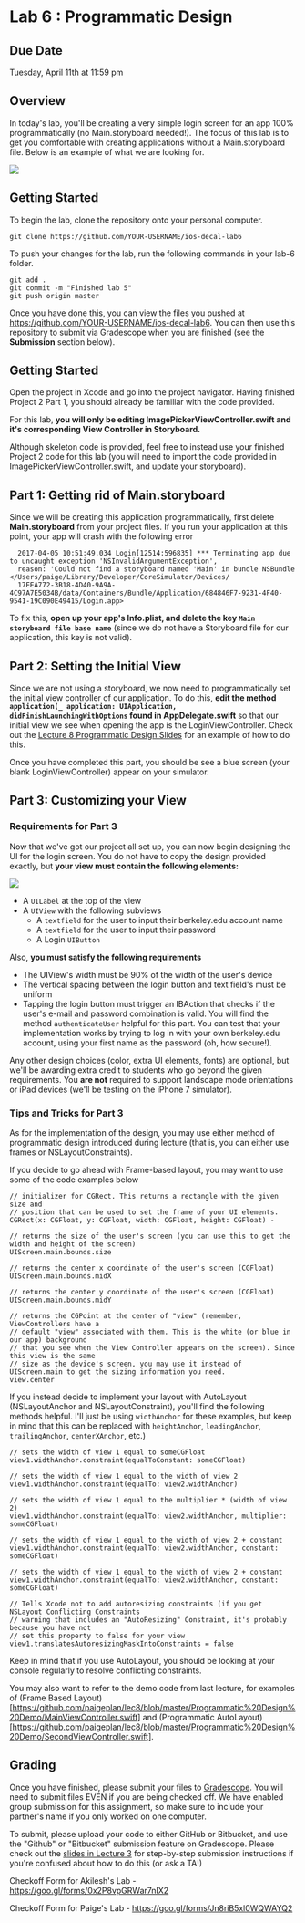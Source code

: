 # Lab 6 : Programmatic Design #

## Due Date ##
Tuesday, April 11th at 11:59 pm

## Overview ##

In today's lab, you'll be creating a very simple login screen for an app 100% programmatically (no Main.storyboard needed!). The focus of this lab is to get you comfortable with creating applications without a Main.storyboard file. Below is an example of what we are looking for.

![](/README-images/README-1.png)

## Getting Started ##

To begin the lab, clone the repository onto your personal computer.
	
	git clone https://github.com/YOUR-USERNAME/ios-decal-lab6

To push your changes for the lab, run the following commands in your lab-6 folder.

	git add .
	git commit -m "Finished lab 5"
	git push origin master
	
Once you have done this, you can view the files you pushed at https://github.com/YOUR-USERNAME/ios-decal-lab6. You can then use this repository to submit via Gradescope when you are finished (see the **Submission** section below).

## Getting Started ##

Open the project in Xcode and go into the project navigator. Having finished Project 2 Part 1, you should already be familiar with the code provided. 

For this lab, **you will only be editing ImagePickerViewController.swift and it's corresponding View Controller in Storyboard.**

Although skeleton code is provided, feel free to instead use your finished Project 2 code for this lab (you will need to import the code provided in ImagePickerViewController.swift, and update your storyboard).

## Part 1: Getting rid of Main.storyboard ##

Since we will be creating this application programmatically, first delete **Main.storyboard** from your project files. If you run your application at this point, your app will crash with the following error

      2017-04-05 10:51:49.034 Login[12514:596835] *** Terminating app due to uncaught exception 'NSInvalidArgumentException', 
      reason: 'Could not find a storyboard named 'Main' in bundle NSBundle </Users/paige/Library/Developer/CoreSimulator/Devices/
      17EEA772-3B18-4D40-9A9A-4C97A7E5034B/data/Containers/Bundle/Application/684846F7-9231-4F40-9541-19C090E49415/Login.app>

To fix this, **open up your app's Info.plist, and delete the key `Main storyboard file base name`** (since we do not have a Storyboard file for our application, this key is not valid).

## Part 2: Setting the Initial View ##
Since we are not using a storyboard, we now need to programmatically set the initial view controller of our application. To do this, **edit the method `application(_ application: UIApplication, didFinishLaunchingWithOptions` found in AppDelegate.swift** so that our initial view we see when opening the app is the LoginViewController. Check out the [Lecture 8 Programmatic Design Slides](http://iosdecal.com/Lectures/Lecture8.pdf#page=50) for an example of how to do this.

Once you have completed this part, you should be see a blue screen (your blank LoginViewController) appear on your simulator.

## Part 3: Customizing your View ##

### Requirements for Part 3 ###
Now that we've got our project all set up, you can now begin designing the UI for the login screen. You do not have to copy the design provided exactly, but **your view must contain the following elements:**

![](/README-images/README-2.png)

- A `UILabel` at the top of the view
- A `UIView` with the following subviews
    - A `textfield` for the user to input their berkeley.edu account name
    - A `textfield` for the user to input their password
    - A Login `UIButton`
  
Also, **you must satisfy the following requirements**

- The UIView's width must be 90% of the width of the user's device
- The vertical spacing between the login button and text field's must be uniform
- Tapping the login button must trigger an IBAction that checks if the user's e-mail and password combination is valid. You will find the method `authenticateUser` helpful for this part. You can test that your implementation works by trying to log in with your own berkeley.edu account, using your first name as the password (oh, how secure!).

Any other design choices (color, extra UI elements, fonts) are optional, but we'll be awarding extra credit to students who go beyond the given requirements. You **are not** required to support landscape mode orientations or iPad devices (we'll be testing on the iPhone 7 simulator).

### Tips and Tricks for Part 3 ###

As for the implementation of the design, you may use either method of programmatic design introduced during lecture (that is, you can either use frames or NSLayoutConstraints).

If you decide to go ahead with Frame-based layout, you may want to use some of the code examples below
	
	// initializer for CGRect. This returns a rectangle with the given size and 
	// position that can be used to set the frame of your UI elements.
	CGRect(x: CGFloat, y: CGFloat, width: CGFloat, height: CGFloat) - 
	
	// returns the size of the user's screen (you can use this to get the width and height of the screen)
	UIScreen.main.bounds.size
	
	// returns the center x coordinate of the user's screen (CGFloat)
	UIScreen.main.bounds.midX
	
	// returns the center y coordinate of the user's screen (CGFloat)
	UIScreen.main.bounds.midY
	
	// returns the CGPoint at the center of "view" (remember, ViewControllers have a 
	// default "view" associated with them. This is the white (or blue in our app) background 
	// that you see when the View Controller appears on the screen). Since this view is the same
	// size as the device's screen, you may use it instead of UIScreen.main to get the sizing information you need.
	view.center
	
If you instead decide to implement your layout with AutoLayout (NSLayoutAnchor and NSLayoutConstraint), you'll find the following methods helpful. I'll just be using `widthAnchor` for these examples, but keep in mind that this can be replaced with `heightAnchor`, `leadingAnchor`, `trailingAnchor`, `centerXAnchor`, etc.)
	
	// sets the width of view 1 equal to someCGFloat
	view1.widthAnchor.constraint(equalToConstant: someCGFloat)
	
	// sets the width of view 1 equal to the width of view 2
	view1.widthAnchor.constraint(equalTo: view2.widthAnchor)
	
	// sets the width of view 1 equal to the multiplier * (width of view 2)
	view1.widthAnchor.constraint(equalTo: view2.widthAnchor, multiplier: someCGFloat) 
	
	// sets the width of view 1 equal to the width of view 2 + constant
	view1.widthAnchor.constraint(equalTo: view2.widthAnchor, constant: someCGFloat) 
	
	// sets the width of view 1 equal to the width of view 2 + constant
	view1.widthAnchor.constraint(equalTo: view2.widthAnchor, constant: someCGFloat)
	
	// Tells Xcode not to add autoresizing constraints (if you get NSLayout Conflicting Constraints 
	// warning that includes an "AutoResizing" Constraint, it's probably because you have not 
	// set this property to false for your view
	view1.translatesAutoresizingMaskIntoConstraints = false

Keep in mind that if you use AutoLayout, you should be looking at your console regularly to resolve conflicting constraints.

You may also want to refer to the demo code from last lecture, for examples of (Frame Based Layout)[https://github.com/paigeplan/lec8/blob/master/Programmatic%20Design%20Demo/MainViewController.swift] and (Programmatic AutoLayout)[https://github.com/paigeplan/lec8/blob/master/Programmatic%20Design%20Demo/SecondViewController.swift]. 

## Grading ##
Once you have finished, please submit your files to [Gradescope](https://gradescope.com/courses/5482). You will need to submit files EVEN if you are being checked off. We have enabled group submission for this assignment, so make sure to include your partner's name if you only worked on one computer.

To submit, please upload your code to either GitHub or Bitbucket, and use the "Github" or "Bitbucket" submission feature on Gradescope. Please check out the [slides in Lecture 3](http://iosdecal.com/Lectures/Lecture3.pdf) for step-by-step submission instructions if you're confused about how to do this (or ask a TA!)

Checkoff Form for  Akilesh's Lab - https://goo.gl/forms/0x2P8vpGRWar7nIX2

Checkoff Form for Paige's Lab - https://goo.gl/forms/Jn8riB5xl0WQWAYQ2
